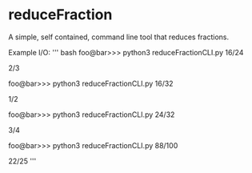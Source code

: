 # reduceFraction
A simple, self contained, command line tool that reduces fractions.

Example I/O:
''' bash
foo@bar>>> python3 reduceFractionCLI.py 16/24

2/3

foo@bar>>> python3 reduceFractionCLI.py 16/32

1/2

foo@bar>>> python3 reduceFractionCLI.py 24/32

3/4

foo@bar>>> python3 reduceFractionCLI.py 88/100

22/25
'''
